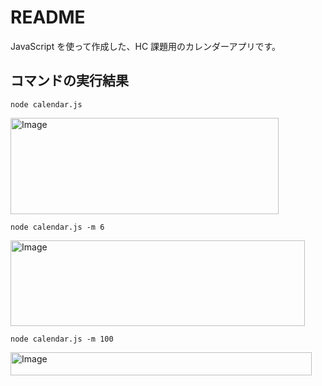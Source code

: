 # README

JavaScript を使って作成した、HC 課題用のカレンダーアプリです。

## コマンドの実行結果

```
node calendar.js
```

<img width="429" height="154" alt="Image" src="https://github.com/user-attachments/assets/4b39b780-1af5-4284-9f91-30701f74aa68" />

```
node calendar.js -m 6
```

<img width="471" height="137" alt="Image" src="https://github.com/user-attachments/assets/d45f9bc7-8914-4bc3-a4ee-134ec96c95a7" />

```
node calendar.js -m 100
```

<img width="482" height="37" alt="Image" src="https://github.com/user-attachments/assets/b925b603-826a-4524-a04a-52a811ef05a9" />
